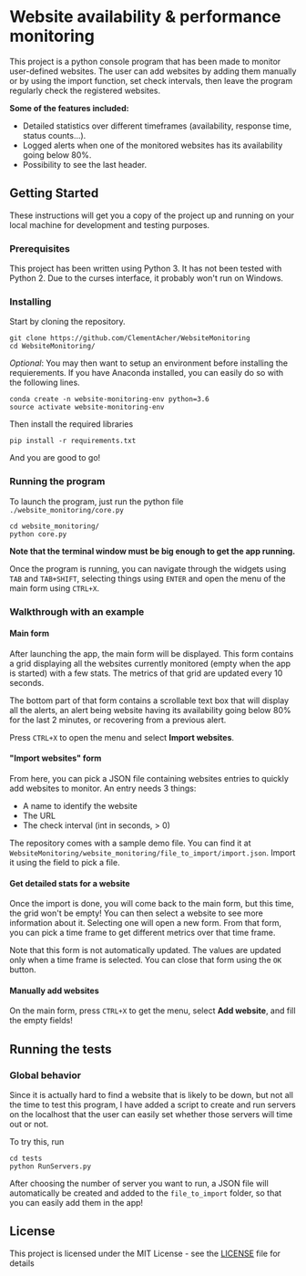 # Website availability & performance monitoring

This project is a python console program that has been made to monitor user-defined websites.
The user can add websites by adding them manually or by using the import function, set check intervals, then leave the program regularly check the registered websites.

**Some of the features included:**

* Detailed statistics over different timeframes (availability, response time, status counts...).
* Logged alerts when one of the monitored websites has its availability going below 80%.
* Possibility to see the last header.

## Getting Started

These instructions will get you a copy of the project up and running on your local machine for development and testing purposes.

### Prerequisites

This project has been written using Python 3. It has not been tested with Python 2. Due to the curses interface, it probably won't run on Windows.

### Installing

Start by cloning the repository. 

``` 
git clone https://github.com/ClementAcher/WebsiteMonitoring
cd WebsiteMonitoring/
```

*Optional*: You may then want to setup an environment before installing the requierements. If you have Anaconda installed, you can easily do so with the following lines.

```
conda create -n website-monitoring-env python=3.6
source activate website-monitoring-env
```

Then install the required libraries
```
pip install -r requirements.txt 
```

And you are good to go!

### Running the program

To launch the program, just run the python file `./website_monitoring/core.py`

```
cd website_monitoring/
python core.py
```

**Note that the terminal window must be big enough to get the app running.**

Once the program is running, you can navigate through the widgets using `TAB` and `TAB+SHIFT`, selecting things using `ENTER` and open the menu of the main form using `CTRL+X`.

### Walkthrough  with an example

#### Main form

After launching the app, the main form will be displayed. This form contains a grid displaying all the websites currently monitored (empty when the app is started) with a few stats. The metrics of that grid are updated every 10 seconds.

The bottom part of that form contains a scrollable text box that will display all the alerts, an alert being website having its availability going below 80% for the last 2 minutes, or recovering from a previous alert.

Press `CTRL+X` to open the menu and select **Import websites**.

#### "Import websites" form

From here, you can pick a JSON file containing websites entries to quickly add websites to monitor. An entry needs 3 things:

* A name to identify the website
* The URL
* The check interval (int in seconds, > 0)

The repository comes with a sample demo file. You can find it at `WebsiteMonitoring/website_monitoring/file_to_import/import.json`. Import it using the field to pick a file.

#### Get detailed stats for a website

Once the import is done, you will come back to the main form, but this time, the grid won't be empty!
You can then select a website to see more information about it. Selecting one will open a new form.
From that form, you can pick a time frame to get different metrics over that time frame.

Note that this form is not automatically updated. The values are updated only when a time frame is selected.
You can close that form using the `OK` button.

#### Manually add websites

On the main form, press `CTRL+X` to get the menu, select **Add website**, and fill the empty fields!

## Running the tests

### Global behavior

Since it is actually hard to find a website that is likely to be down, but not all the time
to test this program, I have added a script to create and run servers on the localhost that the
user can easily set whether those servers will time out or not.

To try this, run

```
cd tests
python RunServers.py
```

After choosing the number of server you want to run, a JSON file will automatically 
be created and added to the `file_to_import` folder, so that you can easily add them 
in the app!

## License

This project is licensed under the MIT License - see the [LICENSE](LICENSE) file for details


